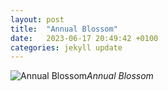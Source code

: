```yaml
---
layout: post
title:  "Annual Blossom"
date:   2023-06-17 20:49:42 +0100
categories: jekyll update
---
```





![Annual Blossom](https://lh3.googleusercontent.com/pw/AIL4fc8X3nSh2GbPJKijazUAE650S0K7VO4H0Bw5W7xHUimf5uTlp5PPg6WanhJO1zHAI-ZbClCuRAzntgFsC5g7dXCbwW8XP-W4BtsFu15HIZDw7hw4x_U=w2400)*Annual Blossom*&nbsp;



[jekyll-docs]: https://jekyllrb.com/docs/home
[jekyll-gh]:   https://github.com/jekyll/jekyll
[jekyll-talk]: https://talk.jekyllrb.com/



